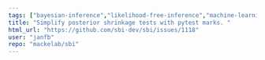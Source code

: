 ```yaml
---
tags: ["bayesian-inference","likelihood-free-inference","machine-learning","parameter-estimation","pytorch","simulation-based-inference"]
title: "Simplify posterior shrinkage tests with pytest marks. "
html_url: "https://github.com/sbi-dev/sbi/issues/1118"
user: "janfb"
repo: "mackelab/sbi"
---
```


